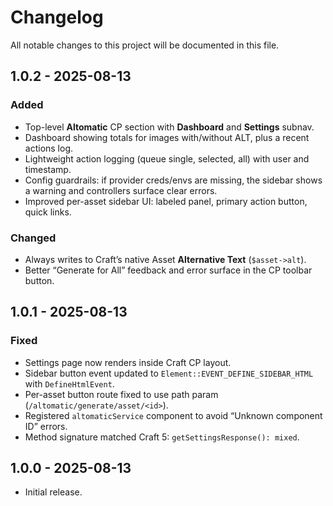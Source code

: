 # Changelog

All notable changes to this project will be documented in this file.

## 1.0.2 - 2025-08-13
### Added
- Top-level **Altomatic** CP section with **Dashboard** and **Settings** subnav.
- Dashboard showing totals for images with/without ALT, plus a recent actions log.
- Lightweight action logging (queue single, selected, all) with user and timestamp.
- Config guardrails: if provider creds/envs are missing, the sidebar shows a warning and controllers surface clear errors.
- Improved per-asset sidebar UI: labeled panel, primary action button, quick links.

### Changed
- Always writes to Craft’s native Asset **Alternative Text** (`$asset->alt`).
- Better “Generate for All” feedback and error surface in the CP toolbar button.

## 1.0.1 - 2025-08-13
### Fixed
- Settings page now renders inside Craft CP layout.
- Sidebar button event updated to `Element::EVENT_DEFINE_SIDEBAR_HTML` with `DefineHtmlEvent`.
- Per-asset button route fixed to use path param (`/altomatic/generate/asset/<id>`).
- Registered `altomaticService` component to avoid “Unknown component ID” errors.
- Method signature matched Craft 5: `getSettingsResponse(): mixed`.

## 1.0.0 - 2025-08-13
- Initial release.